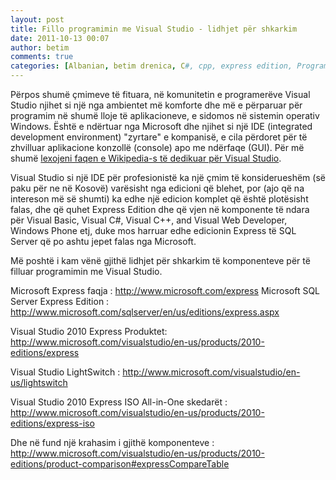 ```yaml
---
layout: post
title: Fillo programimin me Visual Studio - lidhjet për shkarkim
date: 2011-10-13 00:07
author: betim
comments: true
categories: [Albanian, betim drenica, C#, cpp, express edition, Programming, programming, sql server, Standard, Technology, vb.net, visual studio, windows phone]
---
```

Përpos shumë çmimeve të fituara, në komunitetin e programerëve Visual Studio njihet si një nga ambientet më komforte dhe më e përparuar për programim në shumë lloje të aplikacioneve, e sidomos në sistemin operativ Windows. Është e ndërtuar nga Microsoft dhe njihet si një IDE (integrated development environment) "zyrtare" e kompanisë, e cila përdoret për të zhvilluar aplikacione konzollë (console) apo me ndërfaqe (GUI). Për më shumë <a title="Visual Studio on Wikipedia" href="http://en.wikipedia.org/wiki/Microsoft_Visual_Studio" target="_blank">lexojeni faqen e Wikipedia-s të dedikuar për Visual Studio</a>.

<!--more-->

Visual Studio si një IDE për profesionistë ka një çmim të konsiderueshëm (së paku për ne në Kosovë) varësisht nga edicioni që blehet, por (ajo që na intereson më së shumti) ka edhe një edicion komplet që është plotësisht falas, dhe që quhet Express Edition dhe që vjen në komponente të ndara për Visual Basic, Visual C#, Visual C++, and Visual Web Developer, Windows Phone etj, duke mos harruar edhe edicionin Express të SQL Server që po ashtu jepet falas nga Microsoft.

Më poshtë i kam vënë gjithë lidhjet për shkarkim të komponenteve për të filluar programimin me Visual Studio.

Microsoft Express faqja : <a href="http://www.microsoft.com/express">http://www.microsoft.com/express</a>
Microsoft SQL Server Express Edition :
<a href="http://www.microsoft.com/sqlserver/en/us/editions/express.aspx">http://www.microsoft.com/sqlserver/en/us/editions/express.aspx</a>

Visual Studio 2010 Express Produktet: <a href="http://www.microsoft.com/visualstudio/en-us/products/2010-editions/express">http://www.microsoft.com/visualstudio/en-us/products/2010-editions/express</a>

Visual Studio LightSwitch : <a href="http://www.microsoft.com/visualstudio/en-us/lightswitch">http://www.microsoft.com/visualstudio/en-us/lightswitch</a>

Visual Studio 2010 Express ISO All-in-One skedarët : <a href="http://www.microsoft.com/visualstudio/en-us/products/2010-editions/express-iso">http://www.microsoft.com/visualstudio/en-us/products/2010-editions/express-iso</a>

Dhe në fund një krahasim i gjithë komponenteve : <a href="http://www.microsoft.com/visualstudio/en-us/products/2010-editions/product-comparison#expressCompareTable">http://www.microsoft.com/visualstudio/en-us/products/2010-editions/product-comparison#expressCompareTable</a>
